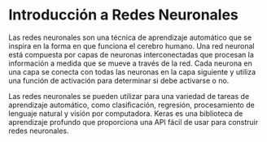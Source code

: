 # Introducción a Redes Neuronales

Las redes neuronales son una técnica de aprendizaje automático que se inspira en la forma en que funciona el cerebro humano. Una red neuronal está compuesta por capas de neuronas interconectadas que procesan la información a medida que se mueve a través de la red. Cada neurona en una capa se conecta con todas las neuronas en la capa siguiente y utiliza una función de activación para determinar si debe activarse o no.

Las redes neuronales se pueden utilizar para una variedad de tareas de aprendizaje automático, como clasificación, regresión, procesamiento de lenguaje natural y visión por computadora. Keras es una biblioteca de aprendizaje profundo que proporciona una API fácil de usar para construir redes neuronales.
